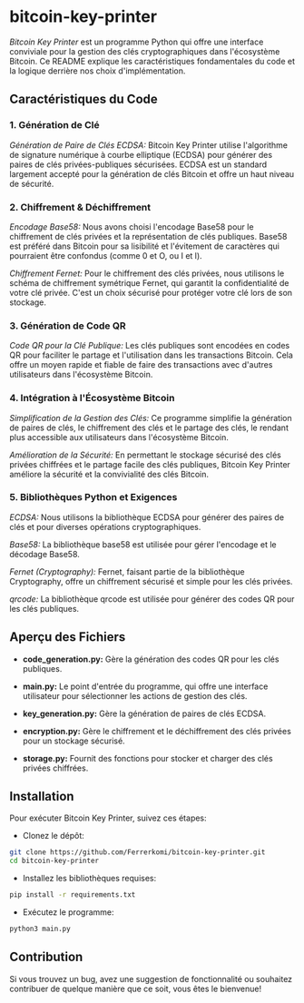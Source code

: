 # bitcoin-key-printer

_Bitcoin Key Printer_ est un programme Python qui offre une interface conviviale pour la gestion des clés cryptographiques dans l'écosystème Bitcoin. Ce README explique les caractéristiques fondamentales du code et la logique derrière nos choix d'implémentation.

## Caractéristiques du Code

### 1. Génération de Clé

   _Génération de Paire de Clés ECDSA:_ Bitcoin Key Printer utilise l'algorithme de signature numérique à courbe elliptique (ECDSA) pour générer des paires de clés privées-publiques sécurisées. ECDSA est un standard largement accepté pour la génération de clés Bitcoin et offre un haut niveau de sécurité.

### 2. Chiffrement & Déchiffrement

   _Encodage Base58:_ Nous avons choisi l'encodage Base58 pour le chiffrement de clés privées et la représentation de clés publiques. Base58 est préféré dans Bitcoin pour sa lisibilité et l'évitement de caractères qui pourraient être confondus (comme 0 et O, ou I et l).

   _Chiffrement Fernet:_ Pour le chiffrement des clés privées, nous utilisons le schéma de chiffrement symétrique Fernet, qui garantit la confidentialité de votre clé privée. C'est un choix sécurisé pour protéger votre clé lors de son stockage.

### 3. Génération de Code QR

   _Code QR pour la Clé Publique:_ Les clés publiques sont encodées en codes QR pour faciliter le partage et l'utilisation dans les transactions Bitcoin. Cela offre un moyen rapide et fiable de faire des transactions avec d'autres utilisateurs dans l'écosystème Bitcoin.

### 4. Intégration à l'Écosystème Bitcoin

   _Simplification de la Gestion des Clés:_ Ce programme simplifie la génération de paires de clés, le chiffrement des clés et le partage des clés, le rendant plus accessible aux utilisateurs dans l'écosystème Bitcoin.

   _Amélioration de la Sécurité:_ En permettant le stockage sécurisé des clés privées chiffrées et le partage facile des clés publiques, Bitcoin Key Printer améliore la sécurité et la convivialité des clés Bitcoin.

### 5. Bibliothèques Python et Exigences

   _ECDSA:_ Nous utilisons la bibliothèque ECDSA pour générer des paires de clés et pour diverses opérations cryptographiques.

   _Base58:_ La bibliothèque base58 est utilisée pour gérer l'encodage et le décodage Base58.

   _Fernet (Cryptography):_ Fernet, faisant partie de la bibliothèque Cryptography, offre un chiffrement sécurisé et simple pour les clés privées.

   _qrcode:_ La bibliothèque qrcode est utilisée pour générer des codes QR pour les clés publiques.

## Aperçu des Fichiers

   - **code_generation.py:** Gère la génération des codes QR pour les clés publiques.

   - **main.py:** Le point d'entrée du programme, qui offre une interface utilisateur pour sélectionner les actions de gestion des clés.

   - **key_generation.py:** Gère la génération de paires de clés ECDSA.

   - **encryption.py:** Gère le chiffrement et le déchiffrement des clés privées pour un stockage sécurisé.

   - **storage.py:** Fournit des fonctions pour stocker et charger des clés privées chiffrées.

## Installation

Pour exécuter Bitcoin Key Printer, suivez ces étapes:

   - Clonez le dépôt:
```bash
git clone https://github.com/Ferrerkomi/bitcoin-key-printer.git
cd bitcoin-key-printer
```
   - Installez les bibliothèques requises:
```bash
pip install -r requirements.txt
```
   - Exécutez le programme:
```bash
python3 main.py
```
## Contribution

Si vous trouvez un bug, avez une suggestion de fonctionnalité ou souhaitez contribuer de quelque manière que ce soit, vous êtes le bienvenue! 
